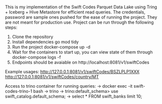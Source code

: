 This is my implementation of the Swift Codes Parquet Data Lake using Tring + Iceberg + Hive Metastore for efficient read queries.
The credentials, password are sample ones pushed for the ease of running the project. They are not meant for production use.
Project can be run through the following steps:
1. Clone the repository
2. Install dependencies go mod tidy
3. Run the project docker-compose up -d
4. Wait for the containers to start up, you can view state of them through docker-compose logs -f
5. Endpoints should be avaiable on http://localhost:8081/v1/swiftCodes

Example usages:
http://127.0.0.1:8081/v1/swiftCodes/BSZLPLP1XXX
http://127.0.0.1:8081/v1/swiftCodes/country/MT


Access to trino container for running queries:
-> docker exec -it swift-codes-trino-1  bash
-> trino
-> trino:default_schema> use swift_catalog.default_schema;
-> select * FROM swift_banks limit 10;
